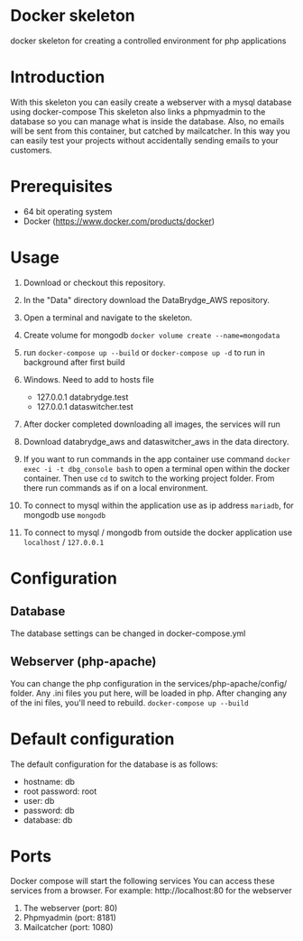 # Docker skeleton
docker skeleton for creating a controlled environment for php applications

# Introduction
With this skeleton you can easily create a webserver with a mysql database using docker-compose
This skeleton also links a phpmyadmin to the database so you can manage what is inside the database.
Also, no emails will be sent from this container, but catched by mailcatcher.
In this way you can easily test your projects without accidentally sending emails to your customers.

# Prerequisites
- 64 bit operating system
- Docker (https://www.docker.com/products/docker)

# Usage
1. Download or checkout this repository.
2. In the "Data" directory download the DataBrydge_AWS repository.
3. Open a terminal and navigate to the skeleton.
4. Create volume for mongodb `docker volume create --name=mongodata`
5. run `docker-compose up --build` or `docker-compose up -d` to run in background after first build
6. Windows. Need to add to hosts file 
   - 127.0.0.1 databrydge.test
   - 127.0.0.1 dataswitcher.test
   
7. After docker completed downloading all images, the services will run
8. Download databrydge_aws and dataswitcher_aws in the data directory.
9. If you want to run commands in the app container use command `docker exec -i -t dbg_console bash` to open a terminal open within the docker container. Then use `cd` to switch to the working project folder. From there run commands as if on a local environment.
10. To connect to mysql within the application use as ip address `mariadb`, for mongodb use `mongodb`
11. To connect to mysql / mongodb from outside the docker application use `localhost` / `127.0.0.1` 

# Configuration
## Database
The database settings can be changed in docker-compose.yml
## Webserver (php-apache)
You can change the php configuration in the services/php-apache/config/ folder.
Any .ini files you put here, will be loaded in php.
After changing any of the ini files, you'll need to rebuild. `docker-compose up --build`


# Default configuration
The default configuration for the database is as follows:
- hostname: db
- root password: root
- user: db
- password: db
- database: db

# Ports
Docker compose will start the following services
You can access these services from a browser.
For example:
http://localhost:80 for the webserver

1. The webserver (port: 80)
2. Phpmyadmin (port: 8181)
3. Mailcatcher (port: 1080)

